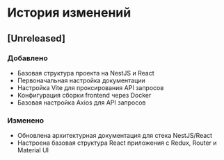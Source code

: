# История изменений

## [Unreleased]

### Добавлено
- Базовая структура проекта на NestJS и React
- Первоначальная настройка документации
- Настройка Vite для проксирования API запросов
- Конфигурация сборки frontend через Docker
- Базовая настройка Axios для API запросов

### Изменено

- Обновлена архитектурная документация для стека NestJS/React
- Настроена базовая структура React приложения с Redux, Router и Material UI

